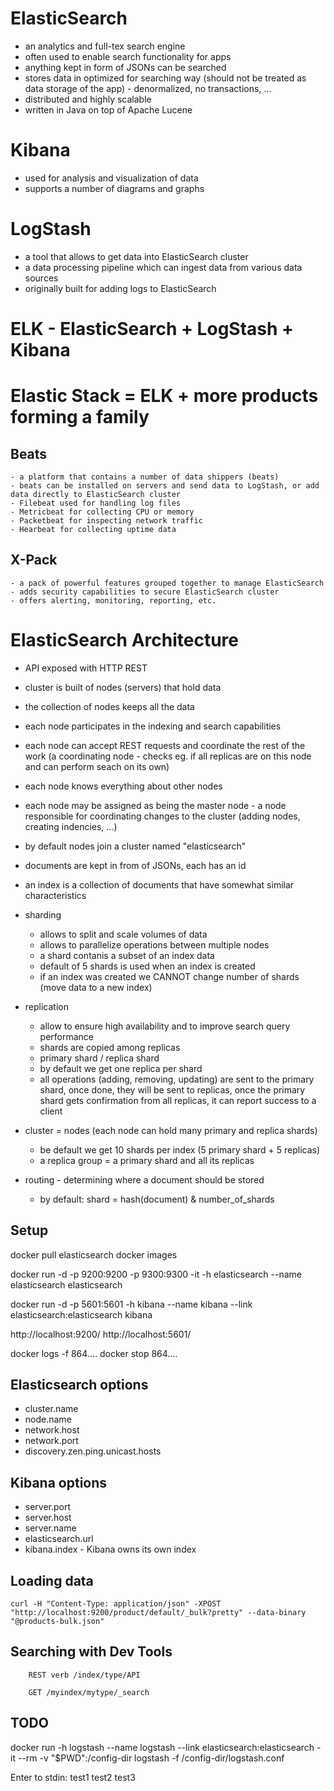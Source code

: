 
# ElasticSearch

- an analytics and full-tex search engine
- often used to enable search functionality for apps
- anything kept in form of JSONs can be searched
- stores data in optimized for searching way (should not be treated as data storage of the app) - denormalized, no transactions, ...
- distributed and highly scalable
- written in Java on top of Apache Lucene


# Kibana

- used for analysis and visualization of data
- supports a number of diagrams and graphs


# LogStash

- a tool that allows to get data into ElasticSearch cluster
- a data processing pipeline which can ingest data from various data sources
- originally built for adding logs to ElasticSearch


# ELK - ElasticSearch + LogStash + Kibana
# Elastic Stack = ELK + more products forming a family


## Beats 
	- a platform that contains a number of data shippers (beats)
	- beats can be installed on servers and send data to LogStash, or add data directly to ElasticSearch cluster
	- Filebeat used for handling log files
	- Metricbeat for collecting CPU or memory
	- Packetbeat for inspecting network traffic
	- Hearbeat for collecting uptime data

## X-Pack
	- a pack of powerful features grouped together to manage ElasticSearch
	- adds security capabilities to secure ElasticSearch cluster
	- offers alerting, monitoring, reporting, etc.


# ElasticSearch Architecture

- API exposed with HTTP REST
- cluster is built of nodes (servers) that hold data
- the collection of nodes keeps all the data
- each node participates in the indexing and search capabilities
- each node can accept REST requests and coordinate the rest of the work (a coordinating node - checks eg. if all replicas are on this node and can perform seach on its own)
- each node knows everything about other nodes
- each node may be assigned as being the master node - a node responsible for coordinating changes to the cluster (adding nodes, creating indencies, ...)
- by default nodes join a cluster named "elasticsearch"

- documents are kept in from of JSONs, each has an id
- an index is a collection of documents that have somewhat similar characteristics

- sharding
	- allows to split and scale volumes of data
	- allows to parallelize operations between multiple nodes
	- a shard contanis a subset of an index data
	- default of 5 shards is used when an index is created
	- if an index was created we CANNOT change number of shards (move data to a new index)

- replication
	- allow to ensure high availability and to improve search query performance
	- shards are copied among replicas 
	- primary shard / replica shard
	- by default we get one replica per shard
	- all operations (adding, removing, updating) are sent to the primary shard, once done, they will be sent to replicas, once the primary shard gets confirmation from all replicas, it can report success to a client

- cluster = nodes (each node can hold many primary and replica shards)
	- be default we get 10 shards per index (5 primary shard + 5 replicas)
	- a replica group = a primary shard and all its replicas


- routing - determining where a document should be stored
	- by default: shard = hash(document) & number_of_shards


## Setup

docker pull elasticsearch
docker images

docker run -d -p 9200:9200 -p 9300:9300 -it -h elasticsearch --name elasticsearch elasticsearch

docker run -d -p 5601:5601 -h kibana --name kibana --link elasticsearch:elasticsearch kibana

http://localhost:9200/
http://localhost:5601/

docker logs -f 864....
docker stop 864....


## Elasticsearch options

- cluster.name
- node.name
- network.host
- network.port
- discovery.zen.ping.unicast.hosts


## Kibana options

- server.port
- server.host
- server.name
- elasticsearch.url
- kibana.index - Kibana owns its own index


## Loading data

```
curl -H "Content-Type: application/json" -XPOST "http://localhost:9200/product/default/_bulk?pretty" --data-binary "@products-bulk.json"
```


## Searching with Dev Tools

```
	REST verb /index/type/API

	GET /myindex/mytype/_search
```





## TODO

docker run -h logstash --name logstash --link elasticsearch:elasticsearch -it --rm -v "$PWD":/config-dir logstash -f /config-dir/logstash.conf

Enter to stdin:
test1
test2
test3


